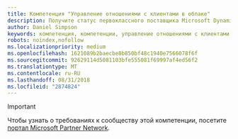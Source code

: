 ```yaml
---
title: Компетенция "Управление отношениями с клиентами в облаке"
description: Получите статус первоклассного поставщика Microsoft Dynamics CRM Online или Dynamics 365 благодаря компетенции "Управление отношениями с клиентами в облаке".
author: Daniel Simpson
keywords: компетенция, компетенции, управление отношениями с клиентами в облаке
robots: noindex,nofollow
ms.localizationpriority: medium
ms.openlocfilehash: 1621089b2baecbe8b850bf48c1940e7566078f6f
ms.sourcegitcommit: 92629114d5081103bfe555081f69997af4ed56f2
ms.translationtype: MT
ms.contentlocale: ru-RU
ms.lasthandoff: 08/31/2018
ms.locfileid: "2874824"
---
```

>[!IMPORTANT]
>Чтобы узнать о требованиях к сообществу этой компетенции, посетите [портал Microsoft Partner Network](https://partner.microsoft.com/membership/competencies).

<!--
#Cloud Customer Relationship Management
Be known as premium provider of Microsoft Dynamics CRM Online or Dynamics 365 by attaining the Cloud Customer Relationship Management competency.

##Cloud CRM Reseller option

The Cloud Customer Relationship Management option is ideal for partners who want to prove their capability by meeting revenue thresholds and exam requirements. 

###Silver

1. Your organization must meet the performance thresholds.

    - **Developed Markets**
        - Partner must have earned at least US$100,000 Cloud Revenue of CRM Online or Dynamics 365 Customer Engagement (formerly Plan 1) - Net New Revenue in the TTM period

    - **Developing Markets**
        - Partner must have earned at least US$50,000 Cloud Revenue of CRM Online or Dynamics 365 Customer Engagement (formerly Plan 1) - Net New Revenue in the TTM period

    - For these customers, you must be associated as Digital Partner of Record.
    - [Learn more](https://partner.microsoft.com/en-us/membership/digital-partner-of-record) about these associations.  
  
2. Your organization must have at least **2** individuals pass the exam requirements.

    - **1** individual must pass one of the following exams:
        - [MB2-714](https://www.microsoft.com/en-us/learning/exam-mb2-714.aspx): Dynamics CRM Customer Service
        - [MB2-713](https://www.microsoft.com/en-us/learning/exam-mb2-713.aspx): Microsoft Dynamics CRM 2016 Sales
        - [MB2-709](https://www.microsoft.com/en-us/learning/exam-mb2-709.aspx): Dynamics CRM Marketing* 
        - [MB2-717](https://www.microsoft.com/en-us/learning/exam-mb2-717.aspx): Microsoft Dynamics 365 for Sales
        - [MB2-718](https://www.microsoft.com/en-us/learning/exam-mb2-718.aspx): Microsoft Dynamics 365 for Customer Service
        - MB2-877: Microsoft Dynamics 365 for Field Service (Available January 2018)

    - The same individual also must pass one of the following exams:
        - [MB2-710](https://www.microsoft.com/en-us/learning/exam-mb2-710.aspx): Microsoft Dynamics CRM Online Deployment (2015)
        - [MB2-706](https://www.microsoft.com/en-us/learning/exam-mb2-706.aspx): Microsoft Dynamics CRM Online Deployment
        - [MB2-715](https://www.microsoft.com/en-us/learning/exam-mb2-715.aspx): Microsoft Dynamics 365 customer engagement Online Deployment
        
    - The other individual must pass one of the following exams:
        - [MB2-712](https://www.microsoft.com/en-us/learning/exam-mb2-712.aspx): Microsoft Dynamics CRM 2016 Customization and Configuration
        - [MB2-707](https://www.microsoft.com/en-us/learning/exam-mb2-707.aspx): Microsoft Dynamics CRM Customization and Configuration
        - [MB2-716](https://www.microsoft.com/en-us/learning/exam-mb2-716.aspx): Microsoft Dynamics 365 Customization and Configuration

\* Retiring December 31, 2017. This exam will continue to be accepted for competency qualification until December 31, 2018. 

###Gold

1. Your organization must meet the performance thresholds.

    - **Developed Markets**
    
        - Partner must have earned at least US$300,000 Cloud Revenue of CRM Online or Dynamics 365 Customer Engagement (formerly Plan 1) - Net New Revenue in the TTM period.
     
    - **Developing Markets**

        - Partner must have earned at least US$150,000 Cloud Revenue of CRM Online or Dynamics 365 Customer Engagement (formerly Plan 1) - Net New Revenue in the TTM period.

    - For these customers, you must be associated as Digital Partner of Record.
    - [Learn more](https://partner.microsoft.com/en-us/membership/digital-partner-of-record) about these associations.  


2. Your organization must have at least **4** individuals pass the exam requirements.

    - **2** individuals must each pass one of the following exams:
        - [MB2-714](https://www.microsoft.com/en-us/learning/exam-mb2-714.aspx): Dynamics CRM Customer Service
        - [MB2-713](https://www.microsoft.com/en-us/learning/exam-mb2-713.aspx): Microsoft Dynamics CRM 2016 Sales
        - [MB2-709](https://www.microsoft.com/en-us/learning/exam-mb2-709.aspx): Dynamics CRM Marketing* 
        - [MB2-717](https://www.microsoft.com/en-us/learning/exam-mb2-717.aspx): Microsoft Dynamics 365 for Sales
        - [MB2-718](https://www.microsoft.com/en-us/learning/exam-mb2-718.aspx): Microsoft Dynamics 365 for Customer Service
        - MB2-877: Microsoft Dynamics 365 for Field Service (Available January 2018)
        
        - The same **2** individuals also must each pass one of the following exams:
        - [MB2-710](https://www.microsoft.com/en-us/learning/exam-mb2-710.aspx): Microsoft Dynamics CRM Online Deployment (2015)
        - [MB2-706](https://www.microsoft.com/en-us/learning/exam-mb2-706.aspx): Microsoft Dynamics CRM Online Deployment
        - [MB2-715](https://www.microsoft.com/en-us/learning/exam-mb2-715.aspx): Microsoft Dynamics 365 customer engagement Online Deployment

    - The other **2** individuals must each pass one of the following exams:
        - [MB2-712](https://www.microsoft.com/en-us/learning/exam-mb2-712.aspx): Microsoft Dynamics CRM 2016 Customization and Configuration
        - [MB2-707](https://www.microsoft.com/en-us/learning/exam-mb2-707.aspx): Microsoft Dynamics CRM Customization and Configuration
        - [MB2-716](https://www.microsoft.com/en-us/learning/exam-mb2-716.aspx): Microsoft Dynamics 365 Customization and Configuration

\* Retiring December 31, 2017. This exam will continue to be accepted for competency qualification until December 31, 2018. 
-->